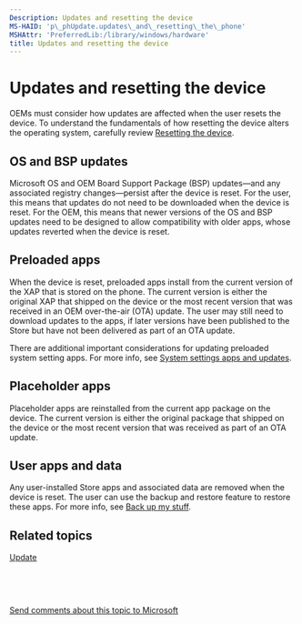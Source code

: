 ```yaml
---
Description: Updates and resetting the device
MS-HAID: 'p\_phUpdate.updates\_and\_resetting\_the\_phone'
MSHAttr: 'PreferredLib:/library/windows/hardware'
title: Updates and resetting the device
---
```


# Updates and resetting the device


OEMs must consider how updates are affected when the user resets the device. To understand the fundamentals of how resetting the device alters the operating system, carefully review [Resetting the device](https://msdn.microsoft.com/library/windows/hardware/dn772062).

## <span id="OS_and_BSP_updates"></span><span id="os_and_bsp_updates"></span><span id="OS_AND_BSP_UPDATES"></span>OS and BSP updates


Microsoft OS and OEM Board Support Package (BSP) updates—and any associated registry changes—persist after the device is reset. For the user, this means that updates do not need to be downloaded when the device is reset. For the OEM, this means that newer versions of the OS and BSP updates need to be designed to allow compatibility with older apps, whose updates reverted when the device is reset.

## <span id="Preloaded_apps"></span><span id="preloaded_apps"></span><span id="PRELOADED_APPS"></span>Preloaded apps


When the device is reset, preloaded apps install from the current version of the XAP that is stored on the phone. The current version is either the original XAP that shipped on the device or the most recent version that was received in an OEM over-the-air (OTA) update. The user may still need to download updates to the apps, if later versions have been published to the Store but have not been delivered as part of an OTA update.

There are additional important considerations for updating preloaded system setting apps. For more info, see [System settings apps and updates](system-settings-apps-and-updates.md).

## <span id="Placeholder_apps"></span><span id="placeholder_apps"></span><span id="PLACEHOLDER_APPS"></span>Placeholder apps


Placeholder apps are reinstalled from the current app package on the device. The current version is either the original package that shipped on the device or the most recent version that was received as part of an OTA update.

## <span id="User_apps_and_data"></span><span id="user_apps_and_data"></span><span id="USER_APPS_AND_DATA"></span>User apps and data


Any user-installed Store apps and associated data are removed when the device is reset. The user can use the backup and restore feature to restore these apps. For more info, see [Back up my stuff](http://go.microsoft.com/fwlink/p/?LinkId=331631).

## <span id="related_topics"></span>Related topics


[Update](index.md)

 

 

[Send comments about this topic to Microsoft](mailto:wsddocfb@microsoft.com?subject=Documentation%20feedback%20%5Bp_phUpdate\p_phUpdate%5D:%20Updates%20and%20resetting%20the%20device%20%20RELEASE:%20%284/11/2016%29&body=%0A%0APRIVACY%20STATEMENT%0A%0AWe%20use%20your%20feedback%20to%20improve%20the%20documentation.%20We%20don't%20use%20your%20email%20address%20for%20any%20other%20purpose,%20and%20we'll%20remove%20your%20email%20address%20from%20our%20system%20after%20the%20issue%20that%20you're%20reporting%20is%20fixed.%20While%20we're%20working%20to%20fix%20this%20issue,%20we%20might%20send%20you%20an%20email%20message%20to%20ask%20for%20more%20info.%20Later,%20we%20might%20also%20send%20you%20an%20email%20message%20to%20let%20you%20know%20that%20we've%20addressed%20your%20feedback.%0A%0AFor%20more%20info%20about%20Microsoft's%20privacy%20policy,%20see%20http://privacy.microsoft.com/default.aspx. "Send comments about this topic to Microsoft")




